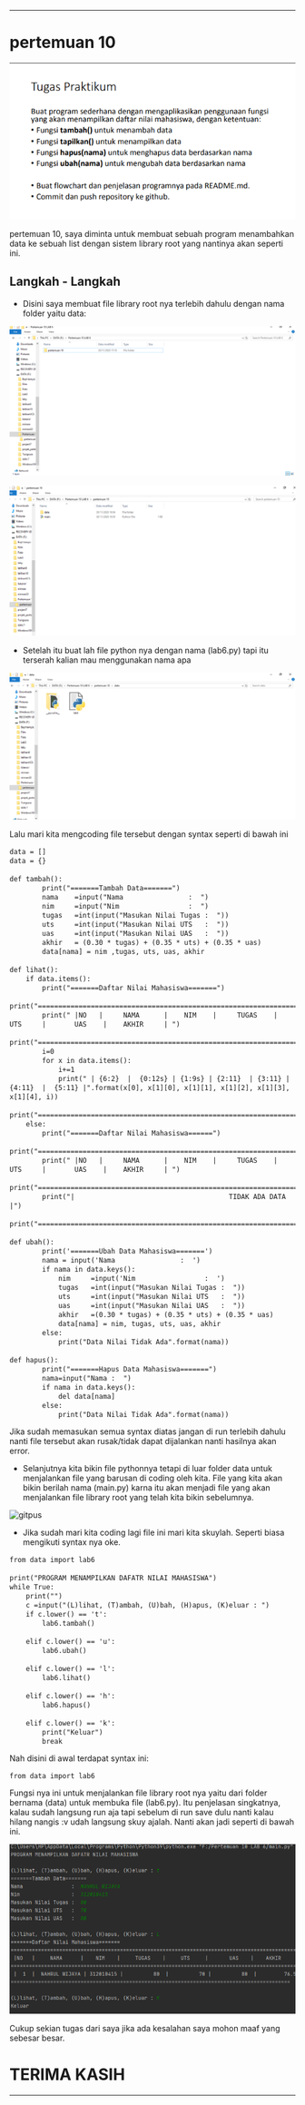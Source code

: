 _________________________________________________________________________________

# pertemuan 10

![gitpush](foto10/soal.png) <br>



pertemuan 10, saya diminta untuk membuat sebuah program menambahkan data ke sebuah list dengan sistem library root yang nantinya akan seperti ini.

## Langkah - Langkah

* Disini saya membuat file library root nya terlebih dahulu dengan nama folder yaitu data:

![gitpush](foto10/data.png) <br>

![gitpush](foto10/11.png) <br>

* Setelah itu buat lah file python nya dengan nama (lab6.py) tapi itu terserah kalian mau menggunakan nama apa

![gitpush](foto10/33.png) <br>

Lalu mari kita mengcoding file tersebut dengan syntax seperti di bawah ini

```
data = []
data = {}

def tambah():
        print("=======Tambah Data=======")
        nama    =input("Nama                :  ")
        nim     =input("Nim                 :  ")
        tugas   =int(input("Masukan Nilai Tugas :  "))
        uts     =int(input("Masukan Nilai UTS   :  "))
        uas     =int(input("Masukan Nilai UAS   :  "))
        akhir   = (0.30 * tugas) + (0.35 * uts) + (0.35 * uas)
        data[nama] = nim ,tugas, uts, uas, akhir

def lihat():
    if data.items():
        print("=======Daftar Nilai Mahasiswa=======")
        print("================================================================================================")
        print(" |NO   |     NAMA      |    NIM    |     TUGAS    |     UTS     |       UAS    |    AKHIR     | ")
        print("================================================================================================")
        i=0
        for x in data.items():
            i+=1
            print(" | {6:2}  |  {0:12s} | {1:9s} | {2:11}  | {3:11} | {4:11}  |  {5:11} |".format(x[0], x[1][0], x[1][1], x[1][2], x[1][3], x[1][4], i))
            print("============================================================================================")
    else:
        print("=======Daftar Nilai Mahasiswa======")
        print("================================================================================================")
        print(" |NO   |     NAMA      |    NIM    |     TUGAS    |     UTS     |       UAS    |    AKHIR     | ")
        print("================================================================================================")
        print("|                                      TIDAK ADA DATA                                         |")
        print("===============================================================================================")

def ubah():
        print('=======Ubah Data Mahasiswa=======')
        nama = input('Nama                :  ')
        if nama in data.keys():
            nim     =input('Nim                 :  ')
            tugas   =int(input("Masukan Nilai Tugas :  "))
            uts     =int(input("Masukan Nilai UTS   :  "))
            uas     =int(input("Masukan Nilai UAS   :  "))
            akhir   =(0.30 * tugas) + (0.35 * uts) + (0.35 * uas)
            data[nama] = nim, tugas, uts, uas, akhir
        else:
            print("Data Nilai Tidak Ada".format(nama))

def hapus():
        print("=======Hapus Data Mahasiswa=======")
        nama=input("Nama :  ")
        if nama in data.keys():
            del data[nama]
        else:
            print("Data Nilai Tidak Ada".format(nama))

```
Jika sudah memasukan semua syntax diatas jangan di run terlebih dahulu nanti file tersebut akan rusak/tidak dapat dijalankan nanti hasilnya akan error.

* Selanjutnya kita bikin file pythonnya tetapi di luar folder data untuk menjalankan file yang barusan di coding oleh kita. File yang kita akan bikin berilah nama (main.py) karna itu akan menjadi file yang akan menjalankan file library root yang telah kita bikin sebelumnya.

![gitpus](.)
* Jika sudah mari kita coding lagi file ini mari kita skuylah. Seperti biasa mengikuti syntax nya oke.

```
from data import lab6

print("PROGRAM MENAMPILKAN DAFATR NILAI MAHASISWA")
while True:
    print("")
    c =input("(L)lihat, (T)ambah, (U)bah, (H)apus, (K)eluar : ")
    if c.lower() == 't':
        lab6.tambah()

    elif c.lower() == 'u':
        lab6.ubah()

    elif c.lower() == 'l':
        lab6.lihat()

    elif c.lower() == 'h':
        lab6.hapus()

    elif c.lower() == 'k':
        print("Keluar")
        break

```

Nah disini di awal terdapat syntax ini:
```
from data import lab6
```
Fungsi nya ini untuk menjalankan file library root nya yaitu dari folder bernama (data) untuk membuka file (lab6.py). Itu penjelasan singkatnya, kalau sudah langsung run aja tapi sebelum di run save dulu nanti kalau hilang nangis :v udah langsung skuy ajalah. Nanti akan jadi seperti di bawah ini.

![gitpush](foto10/1.png) <br>

Cukup sekian tugas dari saya jika ada kesalahan saya mohon maaf yang sebesar besar.

# TERIMA KASIH
___________________________________________________________________________________________________













